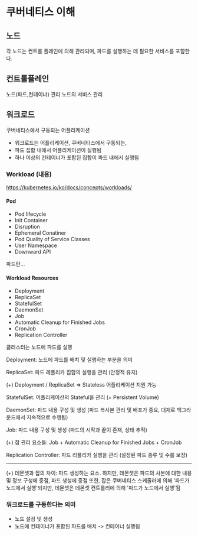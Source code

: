 # 쿠버네티스 이해

## 노드

각 노드는 컨트롤 플레인에 의해 관리되며, 
파드를 실행하는 데 필요한 서비스를 포함한다.

## 컨트롤플레인

노드(파드,컨테이너) 관리
노드의 서비스 관리

## 워크로드

쿠버네티스에서 구동되는 어플리케이션

- 워크로드는 어플리케이션, 쿠버네티스에서 구동되는,
- 파드 집합 내에서 어플리케이션이 실행됨
- 하나 이상의 컨테이너가 포함된 집합이 파드 내에서 실행됨

### Workload (내용)

https://kubernetes.io/ko/docs/concepts/workloads/

#### Pod

- Pod lifecycle
- Init Container
- Disruption
- Ephemeral Conatiner
- Pod Quality of Service Classes
- User Namespace
- Downward API

파드란...

#### Workload Resources

- Deployment
- ReplicaSet
- StatefulSet
- DaemonSet
- Job
- Automatic Cleanup for Finished Jobs
- CronJob
- Replication Controller

클러스터는 노드에 파드를 실행

Deployment: 노드에 파드를 배치 및 실행하는 부분을 의미

ReplicaSet: 파드 레플리카 집합의 실행을 관리 (안정적 유지)

(+) Deployment / ReplicaSet => Stateless 어플리케이션 지원 가능

StatefulSet: 어플리케이션의 Stateful을 관리 (+ Persistent Volume)

DaemonSet: 파드 내용 구성 및 생성 (파드 복사본 관리 및 배포가 중요, 대체로 백그라운드에서 지속적으로 수행됨)

Job: 파드 내용 구성 및 생성 (파드의 시작과 끝이 존재, 상태 추적)

(+) 잡 관리 요소들: Job + Automatic Cleanup for Finished Jobs + CronJob

Replication Controller: 파드 리플리카 실행을 관리 (설정된 파드 종류 및 수를 보장)

------------------

(+) 데몬셋과 잡의 차이: 파드 생성하는 요소. 하지만, 데몬셋은 파드의 사본에 대한 내용 및 정보 구성에 중점, 파드 생성에 중점
또한, 잡은 쿠버네티스 스케줄러에 의해 '파드가 노드에서 실행'되지만, 데몬셋은 데몬셋 컨트롤러에 의해 '파드가 노드에서 실행'됨

### 워크로드를 구동한다는 의미

- 노드 설정 및 생성
- 노드에 컨테이너가 포함된 파드를 배치 -> 컨테이너 실행됨

